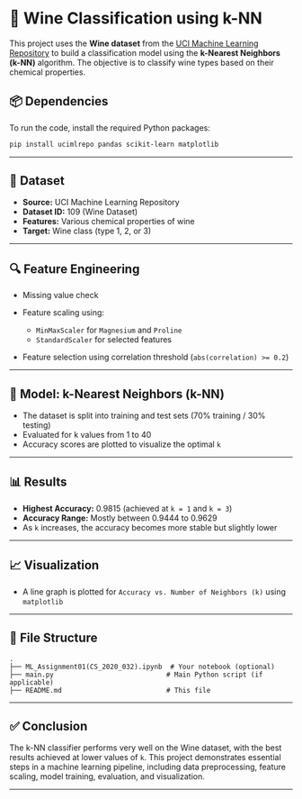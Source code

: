 # 🍷 Wine Classification using k-NN

This project uses the **Wine dataset** from the [UCI Machine Learning Repository](https://archive.ics.uci.edu/) to build a classification model using the **k-Nearest Neighbors (k-NN)** algorithm. The objective is to classify wine types based on their chemical properties.

## 📦 Dependencies

To run the code, install the required Python packages:

```bash
pip install ucimlrepo pandas scikit-learn matplotlib
```

---

## 📂 Dataset

* **Source:** UCI Machine Learning Repository
* **Dataset ID:** 109 (Wine Dataset)
* **Features:** Various chemical properties of wine
* **Target:** Wine class (type 1, 2, or 3)

---

## 🔍 Feature Engineering

* Missing value check
* Feature scaling using:

  * `MinMaxScaler` for `Magnesium` and `Proline`
  * `StandardScaler` for selected features
* Feature selection using correlation threshold (`abs(correlation) >= 0.2`)

---

## 🧠 Model: k-Nearest Neighbors (k-NN)

* The dataset is split into training and test sets (70% training / 30% testing)
* Evaluated for k values from 1 to 40
* Accuracy scores are plotted to visualize the optimal `k`

---

## 📊 Results

* **Highest Accuracy:** 0.9815 (achieved at `k = 1` and `k = 3`)
* **Accuracy Range:** Mostly between 0.9444 to 0.9629
* As `k` increases, the accuracy becomes more stable but slightly lower

---

## 📈 Visualization

* A line graph is plotted for `Accuracy vs. Number of Neighbors (k)` using `matplotlib`

---

## 📎 File Structure

```
.
├── ML_Assignment01(CS_2020_032).ipynb  # Your notebook (optional)
├── main.py                            # Main Python script (if applicable)
├── README.md                          # This file
```

---

## ✅ Conclusion

The k-NN classifier performs very well on the Wine dataset, with the best results achieved at lower values of `k`. This project demonstrates essential steps in a machine learning pipeline, including data preprocessing, feature scaling, model training, evaluation, and visualization.

---


